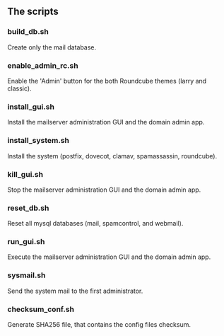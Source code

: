 ## The scripts

### build_db.sh
Create only the mail database.

### enable_admin_rc.sh
Enable the 'Admin' button for the both Roundcube themes (larry and classic).

### install_gui.sh
Install the mailserver administration GUI and the domain admin app.

### install_system.sh
Install the system (postfix, dovecot, clamav, spamassassin, roundcube).

### kill_gui.sh
Stop the mailserver administration GUI and the domain admin app.

### reset_db.sh
Reset all mysql databases (mail, spamcontrol, and webmail).

### run_gui.sh
Execute the mailserver administration GUI and the domain admin app.

### sysmail.sh
Send the system mail to the first administrator.

### checksum_conf.sh
Generate SHA256 file, that contains the config files checksum.
